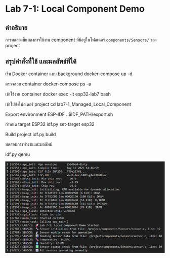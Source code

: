 # Lab 7-1: Local Component Demo

## คำอธิบาย
การทดลองนี้แสดงการใช้งาน component ที่มีอยู่ในโฟลเดอร์ `components/Sensors/` ของ project


## สรุปคำสั่งที่ใช้ และผลลัพธ์ที่ได้

เริ่ม Docker container แบบ background
docker-compose up -d

ตรวจสอบ container
docker-compose ps -a

เข้าใช้งาน container
docker exec -it esp32-lab7 bash

เข้าไปยังโฟลเดอร์ project
cd lab7-1_Managed_Local_Component

Export environment ESP-IDF
. $IDF_PATH/export.sh

กำหนด target ESP32
idf.py set-target esp32

Build project
idf.py build

ทดสอบการทำงานและผลลัพธ์

idf.py qemu 

![alt text](image.png)
